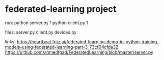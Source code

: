 

# federated-learning project

run:
	python server.py 1
	python client.py 1

files:
	server.py
	client.py
	devices.py

links:
	https://heartbeat.fritz.ai/federated-learning-demo-in-python-training-models-using-federated-learning-part-3-73cf04cfda32
	https://github.com/ahmedfgad/FederatedLearning/blob/master/server.py
